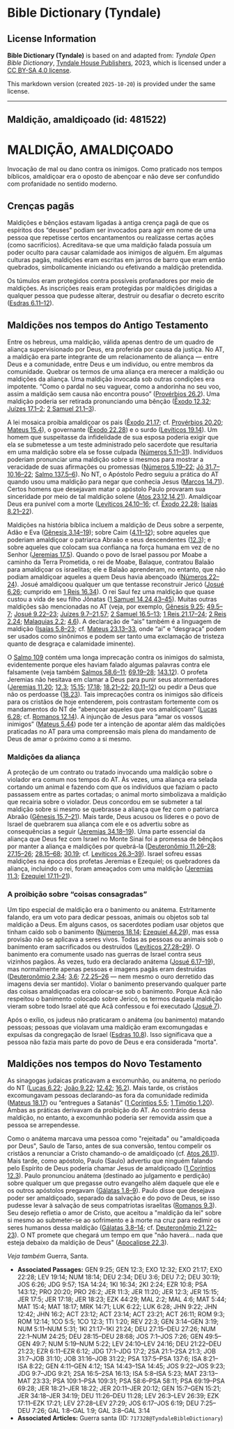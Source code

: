 # Bible Dictionary (Tyndale)

## License Information

**Bible Dictionary (Tyndale)** is based on and adapted from: _Tyndale Open Bible Dictionary_, [Tyndale House Publishers](https://tyndaleopenresources.com/), 2023, which is licensed under a [CC BY-SA 4.0 license](https://creativecommons.org/licenses/by-sa/4.0/legalcode.en).

This markdown version (created `2025-10-20`) is provided under the same license.



--------------------------------

## Maldição, amaldiçoado (id: 481522)

MALDIÇÃO, AMALDIÇOADO
=====================

Invocação de mal ou dano contra os inimigos. Como praticado nos tempos bíblicos, amaldiçoar era o oposto de abençoar e não deve ser confundido com profanidade no sentido moderno.

Crenças pagãs
-------------

Maldições e bênçãos estavam ligadas à antiga crença pagã de que os espíritos dos “deuses” podiam ser invocados para agir em nome de uma pessoa que repetisse certos encantamentos ou realizasse certas ações (como sacrifícios). Acreditava\-se que uma maldição falada possuía um poder oculto para causar calamidade aos inimigos de alguém. Em algumas culturas pagãs, maldições eram escritas em jarros de barro que eram então quebrados, simbolicamente iniciando ou efetivando a maldição pretendida.

Os túmulos eram protegidos contra possíveis profanadores por meio de maldições. As inscrições reais eram protegidas por maldições dirigidas a qualquer pessoa que pudesse alterar, destruir ou desafiar o decreto escrito ([Esdras 6\.11–12](https://ref.ly/Ezra6:11-Ezra6:12)).

Maldições nos tempos do Antigo Testamento
-----------------------------------------

Entre os hebreus, uma maldição, válida apenas dentro de um quadro de aliança supervisionado por Deus, era proferida por causa da justiça. No AT, a maldição era parte integrante de um relacionamento de aliança — entre Deus e a comunidade, entre Deus e um indivíduo, ou entre membros da comunidade. Quebrar os termos de uma aliança era merecer a maldição ou maldições da aliança. Uma maldição invocada sob outras condições era impotente. “Como o pardal no seu vaguear, como a andorinha no seu voo, assim a maldição sem causa não encontra pouso” ([Provérbios 26\.2](https://ref.ly/Prov26:2)). Uma maldição poderia ser retirada pronunciando uma bênção ([Êxodo 12\.32](https://ref.ly/Exod12:32); [Juízes 17\.1–2](https://ref.ly/Judg17:1-Judg17:2); [2 Samuel 21\.1–3](https://ref.ly/2Sam21:1-2Sam21:3)).

A lei mosaica proibia amaldiçoar os pais ([Êxodo 21\.17](https://ref.ly/Exod21:17); cf. [Provérbios 20\.20](https://ref.ly/Prov20:20); [Mateus 15\.4](https://ref.ly/Matt15:4)), o governante ([Êxodo 22\.28](https://ref.ly/Exod22:28)) e o surdo ([Levíticos 19\.14](https://ref.ly/Lev19:14)). Um homem que suspeitasse da infidelidade de sua esposa poderia exigir que ela se submetesse a um teste administrado pelo sacerdote que resultaria em uma maldição sobre ela se fosse culpada ([Números 5\.11–31](https://ref.ly/Num5:11-Num5:31)). Indivíduos poderiam pronunciar uma maldição sobre si mesmos para mostrar a veracidade de suas afirmações ou promessas ([Números 5\.19–22](https://ref.ly/Num5:19-Num5:22); [Jó 31\.7–10,16–22](https://ref.ly/Job31:7-Job31:10,Job31:16-Job31:22); [Salmo 137\.5–6](https://ref.ly/Ps137:5-Ps137:6)). No NT, o Apóstolo Pedro seguiu a prática do AT quando usou uma maldição para negar que conhecia Jesus ([Marcos 14\.71](https://ref.ly/Mark14:71)). Certos homens que desejavam matar o apóstolo Paulo provaram sua sinceridade por meio de tal maldição solene ([Atos 23\.12,14,21](https://ref.ly/Acts23:12,Acts23:14,Acts23:21)). Amaldiçoar Deus era punível com a morte ([Levíticos 24\.10–16](https://ref.ly/Lev24:10-Lev24:16); cf. [Êxodo 22\.28](https://ref.ly/Exod22:28); [Isaías 8\.21–22](https://ref.ly/Isa8:21-Isa8:22)).

Maldições na história bíblica incluem a maldição de Deus sobre a serpente, Adão e Eva ([Gênesis 3\.14–19](https://ref.ly/Gen3:14-Gen3:19)); sobre Caim ([4\.11–12](https://ref.ly/Gen4:11-Gen4:12)); sobre aqueles que poderiam amaldiçoar o patriarca Abraão e seus descendentes ([12\.3](https://ref.ly/Gen12:3)); e sobre aqueles que colocam sua confiança na força humana em vez de no Senhor ([Jeremias 17\.5](https://ref.ly/Jer17:5)). Quando o povo de Israel passou por Moabe a caminho da Terra Prometida, o rei de Moabe, Balaque, contratou Balaão para amaldiçoar os israelitas; ele e Balaão aprenderam, no entanto, que não podiam amaldiçoar aqueles a quem Deus havia abençoado ([Números 22–24](https://ref.ly/Num22:1-Num24:25)). Josué amaldiçoou qualquer um que tentasse reconstruir Jericó ([Josué 6\.26](https://ref.ly/Josh6:26); cumprido em [1 Reis 16\.34](https://ref.ly/1Kgs16:34)). O rei Saul fez uma maldição que quase custou a vida de seu filho Jônatas ([1 Samuel 14\.24,43–45](https://ref.ly/1Sam14:24,1Sam14:43-1Sam14:45)). Muitas outras maldições são mencionadas no AT (veja, por exemplo, [Gênesis 9\.25](https://ref.ly/Gen9:25); [49\.5–7](https://ref.ly/Gen49:5-Gen49:7); [Josué 9\.22–23](https://ref.ly/Josh9:22-Josh9:23); [Juízes 9\.7–21,57](https://ref.ly/Judg9:7-Judg9:21,Judg9:57); [2 Samuel 16\.5–13](https://ref.ly/2Sam16:5-2Sam16:13); [1 Reis 21\.17–24](https://ref.ly/1Kgs21:17-1Kgs21:24); [2 Reis 2\.24](https://ref.ly/2Kgs2:24); [Malaquias 2\.2](https://ref.ly/Mal2:2); [4\.6](https://ref.ly/Mal4:6)). A declaração de “ais” também é a linguagem de maldição ([Isaías 5\.8–23](https://ref.ly/Isa5:8-Isa5:23); cf. [Mateus 23\.13–33](https://ref.ly/Matt23:13-Matt23:33), onde “ai” e “desgraça” podem ser usados como sinônimos e podem ser tanto uma exclamação de tristeza quanto de desgraça e calamidade iminente).

O [Salmo 109](https://ref.ly/Ps109:1-Ps109:31) contém uma longa imprecação contra os inimigos do salmista, evidentemente porque eles haviam falado algumas palavras contra ele falsamente (veja também [Salmos 58\.6–11](https://ref.ly/Ps58:6-Ps58:11); [69\.19–28](https://ref.ly/Ps69:19-Ps69:28); [143\.12](https://ref.ly/Ps143:12)). O profeta Jeremias não hesitava em clamar a Deus para punir seus atormentadores ([Jeremias 11\.20](https://ref.ly/Jer11:20); [12\.3](https://ref.ly/Jer12:3); [15\.15](https://ref.ly/Jer15:15); [17\.18](https://ref.ly/Jer17:18); [18\.21–22](https://ref.ly/Jer18:21-Jer18:22); [20\.11–12](https://ref.ly/Jer20:11-Jer20:12)) ou pedir a Deus que não os perdoasse ([18\.23](https://ref.ly/Jer18:23)). Tais imprecações contra os inimigos são difíceis para os cristãos de hoje entenderem, pois contrastam fortemente com os mandamentos do NT de “abençoar aqueles que vos amaldiçoam” ([Lucas 6\.28](https://ref.ly/Luke6:28); cf. [Romanos 12\.14](https://ref.ly/Rom12:14)). A injunção de Jesus para “amar os vossos inimigos” ([Mateus 5\.44](https://ref.ly/Matt5:44)) pode ter a intenção de apontar além das maldições praticadas no AT para uma compreensão mais plena do mandamento de Deus de amar o próximo como a si mesmo.

### Maldições da aliança

A proteção de um contrato ou tratado invocando uma maldição sobre o violador era comum nos tempos do AT. Às vezes, uma aliança era selada cortando um animal e fazendo com que os indivíduos que faziam o pacto passassem entre as partes cortadas; o animal morto simbolizava a maldição que recairia sobre o violador. Deus concordou em se submeter a tal maldição sobre si mesmo se quebrasse a aliança que fez com o patriarca Abraão ([Gênesis 15\.7–21](https://ref.ly/Gen15:7-Gen15:21)). Mais tarde, Deus acusou os líderes e o povo de Israel de quebrarem sua aliança com ele e os advertiu sobre as consequências a seguir ([Jeremias 34\.18–19](https://ref.ly/Jer34:18-Jer34:19)). Uma parte essencial da aliança que Deus fez com Israel no Monte Sinai foi a promessa de bênçãos por manter a aliança e maldições por quebrá\-la ([Deuteronômio 11\.26–28](https://ref.ly/Deut11:26-Deut11:28); [27\.15–26](https://ref.ly/Deut27:15-Deut27:26); [28\.15–68](https://ref.ly/Deut28:15-Deut28:68); [30\.19](https://ref.ly/Deut30:19); cf. [Levíticos 26\.3–39](https://ref.ly/Lev26:3-Lev26:39)). Israel sofreu essas maldições na época dos profetas Jeremias e Ezequiel; os quebradores da aliança, incluindo o rei, foram ameaçados com uma maldição ([Jeremias 11\.3](https://ref.ly/Jer11:3); [Ezequiel 17\.11–21](https://ref.ly/Ezek17:11-Ezek17:21)).

### A proibição sobre “coisas consagradas”

Um tipo especial de maldição era o banimento ou anátema. Estritamente falando, era um voto para dedicar pessoas, animais ou objetos sob tal maldição a Deus. Em alguns casos, os sacerdotes podiam usar objetos que tinham caído sob o banimento ([Números 18\.14](https://ref.ly/Num18:14); [Ezequiel 44\.29](https://ref.ly/Ezek44:29)), mas essa provisão não se aplicava a seres vivos. Todas as pessoas ou animais sob o banimento eram sacrificados ou destruídos ([Levíticos 27\.28–29](https://ref.ly/Lev27:28-Lev27:29)). O banimento era comumente usado nas guerras de Israel contra seus vizinhos pagãos. Às vezes, tudo era declarado anátema ([Josué 6\.17–19](https://ref.ly/Josh6:17-Josh6:19)), mas normalmente apenas pessoas e imagens pagãs eram destruídas ([Deuteronômio 2\.34](https://ref.ly/Deut2:34); [3\.6](https://ref.ly/Deut3:6); [7\.2,25–26](https://ref.ly/Deut7:2,Deut7:25-Deut7:26) — nem mesmo o ouro derretido das imagens devia ser mantido). Violar o banimento preservando qualquer parte das coisas amaldiçoadas era colocar\-se sob o banimento. Porque Acã não respeitou o banimento colocado sobre Jericó, os termos daquela maldição vieram sobre todo Israel até que Acã confessou e foi executado ([Josué 7](https://ref.ly/Josh7:1-Josh7:26)).

Após o exílio, os judeus não praticaram o anátema (ou banimento) matando pessoas; pessoas que violavam uma maldição eram excomungadas e expulsas da congregação de Israel ([Esdras 10\.8](https://ref.ly/Ezra10:8)). Isso significava que a pessoa não fazia mais parte do povo de Deus e era considerada "morta".

Maldições nos tempos do Novo Testamento
---------------------------------------

As sinagogas judaicas praticavam a excomunhão, ou anátema, no período do NT ([Lucas 6\.22](https://ref.ly/Luke6:22); [João 9\.22](https://ref.ly/John9:22); [12\.42](https://ref.ly/John12:42); [16\.2](https://ref.ly/John16:2)). Mais tarde, os cristãos excomungavam pessoas declarando\-as fora da comunidade redimida ([Mateus 18\.17](https://ref.ly/Matt18:17)) ou “entregues a Satanás” ([1 Coríntios 5\.5](https://ref.ly/1Cor5:5); [1 Timótio 1\.20](https://ref.ly/1Tim1:20)). Ambas as práticas derivavam da proibição do AT. Ao contrário dessa maldição, no entanto, a excomunhão poderia ser removida assim que a pessoa se arrependesse.

Como o anátema marcava uma pessoa como "rejeitada" ou "amaldiçoada por Deus", Saulo de Tarso, antes de sua conversão, tentou compelir os cristãos a renunciar a Cristo chamando\-o de amaldiçoado (cf. [Atos 26\.11](https://ref.ly/Acts26:11)). Mais tarde, como apóstolo, Paulo (Saulo) advertiu que ninguém falando pelo Espírito de Deus poderia chamar Jesus de amaldiçoado ([1 Coríntios 12\.3](https://ref.ly/1Cor12:3)). Paulo pronunciou anátema (destinado ao julgamento e perdição) sobre qualquer um que pregasse outro evangelho além daquele que ele e os outros apóstolos pregavam ([Gálatas 1\.8–9](https://ref.ly/Gal1:8-Gal1:9)). Paulo disse que desejava poder ser amaldiçoado, separado da salvação e do povo de Deus, se isso pudesse levar à salvação de seus compatriotas israelitas ([Romanos 9\.3](https://ref.ly/Rom9:3)). Seu desejo refletia o amor de Cristo, que aceitou a "maldição da lei" sobre si mesmo ao submeter\-se ao sofrimento e à morte na cruz para redimir os seres humanos dessa maldição ([Gálatas 3\.8–14](https://ref.ly/Gal3:8-Gal3:14); cf. [Deuteronômio 21\.22–23](https://ref.ly/Deut21:22-Deut21:23)). O NT promete que chegará um tempo em que "não haverá... nada que esteja debaixo da maldição de Deus" ([Apocalipse 22\.3](https://ref.ly/Rev22:3)).

*Veja também* Guerra, Santa.

* **Associated Passages:** GEN 9:25; GEN 12:3; EXO 12:32; EXO 21:17; EXO 22:28; LEV 19:14; NUM 18:14; DEU 2:34; DEU 3:6; DEU 7:2; DEU 30:19; JOS 6:26; JDG 9:57; 1SA 14:24; 1KI 16:34; 2KI 2:24; EZR 10:8; PSA 143:12; PRO 20:20; PRO 26:2; JER 11:3; JER 11:20; JER 12:3; JER 15:15; JER 17:5; JER 17:18; JER 18:23; EZK 44:29; MAL 2:2; MAL 4:6; MAT 5:44; MAT 15:4; MAT 18:17; MRK 14:71; LUK 6:22; LUK 6:28; JHN 9:22; JHN 12:42; JHN 16:2; ACT 23:12; ACT 23:14; ACT 23:21; ACT 26:11; ROM 9:3; ROM 12:14; 1CO 5:5; 1CO 12:3; 1TI 1:20; REV 22:3; GEN 3:14–GEN 3:19; NUM 5:11–NUM 5:31; 1KI 21:17–1KI 21:24; DEU 27:15–DEU 27:26; NUM 22:1–NUM 24:25; DEU 28:15–DEU 28:68; JOS 7:1–JOS 7:26; GEN 49:5–GEN 49:7; NUM 5:19–NUM 5:22; LEV 24:10–LEV 24:16; DEU 21:22–DEU 21:23; EZR 6:11–EZR 6:12; JDG 17:1–JDG 17:2; 2SA 21:1–2SA 21:3; JOB 31:7–JOB 31:10; JOB 31:16–JOB 31:22; PSA 137:5–PSA 137:6; ISA 8:21–ISA 8:22; GEN 4:11–GEN 4:12; 1SA 14:43–1SA 14:45; JOS 9:22–JOS 9:23; JDG 9:7–JDG 9:21; 2SA 16:5–2SA 16:13; ISA 5:8–ISA 5:23; MAT 23:13–MAT 23:33; PSA 109:1–PSA 109:31; PSA 58:6–PSA 58:11; PSA 69:19–PSA 69:28; JER 18:21–JER 18:22; JER 20:11–JER 20:12; GEN 15:7–GEN 15:21; JER 34:18–JER 34:19; DEU 11:26–DEU 11:28; LEV 26:3–LEV 26:39; EZK 17:11–EZK 17:21; LEV 27:28–LEV 27:29; JOS 6:17–JOS 6:19; DEU 7:25–DEU 7:26; GAL 1:8–GAL 1:9; GAL 3:8–GAL 3:14
* **Associated Articles:** Guerra santa (ID: `717328@TyndaleBibleDictionary`)

